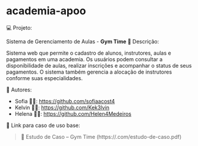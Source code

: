 # academia-apoo

💻 Projeto:

Sistema de Gerenciamento de Aulas -  **Gym Time**
📝 Descrição:

Sistema web que permite o cadastro de alunos, instrutores, aulas e pagamentos em uma academia. Os usuários podem consultar a disponibilidade de aulas, realizar inscrições e acompanhar o status de seus pagamentos. O sistema também gerencia a alocação de instrutores conforme suas especialidades.

👥 Autores: 
- Sofia 👩‍💻: https://github.com/sofiaacost4 
- Kelvin 👨‍💻: https://github.com/Kek3lvin 
- Helena 👩‍💻: https://github.com/Helen4Medeiros

🔗 Link para caso de uso base:
> 📄 Estudo de Caso – Gym Time (https://.com/estudo-de-caso.pdf)
 
